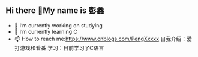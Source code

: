 ## Hi there 👋My name is 彭鑫
- 🔭 I’m currently working on studying
- 🌱 I’m currently learning C
- 📫 How to reach me:https://www.cnblogs.com/PengXxxxx
自我介绍：爱打游戏和看番
学习：目前学习了C语言
